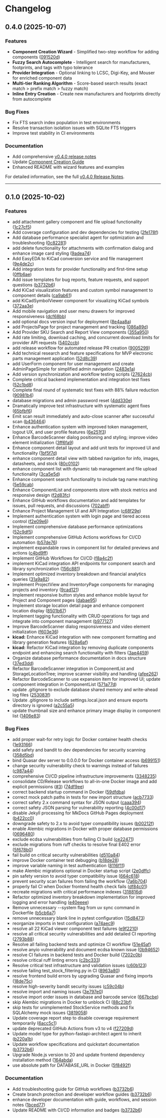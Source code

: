 # Changelog

## 0.4.0 (2025-10-07)

### Features

* **Component Creation Wizard** - Simplified two-step workflow for adding components ([091520d](https://github.com/madeinoz67/partshub/commit/091520d))
* **Fuzzy Search Autocomplete** - Intelligent search for manufacturers, footprints, and tags with typo tolerance
* **Provider Integration** - Optional linking to LCSC, Digi-Key, and Mouser for enriched component data
* **Multi-tier Ranking Algorithm** - Score-based search results (exact match > prefix match > fuzzy match)
* **Inline Entry Creation** - Create new manufacturers and footprints directly from autocomplete

### Bug Fixes

* Fix FTS search index population in test environments
* Resolve transaction isolation issues with SQLite FTS triggers
* Improve test stability in CI environments

### Documentation

* Add comprehensive [v0.4.0 release notes](releases/v0.4.0.md)
* Update [Component Creation Guide](user/component-creation.md)
* Enhanced README with wizard features and examples

For detailed information, see the full [v0.4.0 Release Notes](releases/v0.4.0.md).

---

## 0.1.0 (2025-10-02)


### Features

* add attachment gallery component and file upload functionality ([1c27cf5](https://github.com/madeinoz67/partshub/commit/1c27cf56dd0a10479a9308e505773e85475a1059))
* Add coverage configuration and dev dependencies for testing ([2fe178f](https://github.com/madeinoz67/partshub/commit/2fe178fd2a9919766383ccefd7fca1c79dc7df1f))
* Add database performance specialist agent for optimization and troubleshooting ([0c82281](https://github.com/madeinoz67/partshub/commit/0c8228182864ac425cf74ce26636b9dbf388e088))
* add delete functionality for attachments with confirmation dialog and enhance image card styling ([9adea74](https://github.com/madeinoz67/partshub/commit/9adea7453292fa48c38747825dd210a6910684d8))
* Add EasyEDA to KiCad conversion service and file management ([9e4de2c](https://github.com/madeinoz67/partshub/commit/9e4de2c6928fe2e28a6dbb2bd08f530b8ff200a9))
* Add integration tests for provider functionality and first-time setup ([0ffb6ae](https://github.com/madeinoz67/partshub/commit/0ffb6aebd7be18208d2d4c65606dfa346670d19c))
* Add issue templates for bug reports, feature requests, and support questions ([b3732b6](https://github.com/madeinoz67/partshub/commit/b3732b6025bda343a6396697a542d862df221fc9))
* Add KiCad visualization features and custom symbol management to component details ([ca9ab61](https://github.com/madeinoz67/partshub/commit/ca9ab6128f62973aec771db7f8974bc70d9f33d4))
* add KiCadSymbolViewer component for visualizing KiCad symbols ([372aa3e](https://github.com/madeinoz67/partshub/commit/372aa3ee388ae179e2bfbed1b6bb536814b57aed))
* Add mobile navigation and user menu drawers for improved responsiveness ([dcf68bb](https://github.com/madeinoz67/partshub/commit/dcf68bb00b28164eded6bfc6d4150bd21921b168))
* add optional docs version input for deployment ([8e4aa8a](https://github.com/madeinoz67/partshub/commit/8e4aa8a8b6245f3459f6e5bfcedbc28ad59ae597))
* add ProjectsPage for project management and tracking ([086a89d](https://github.com/madeinoz67/partshub/commit/086a89de9c52bd5d37f51e9d37765cc71fb75ee2))
* Add Provider SKU Search and Report View components ([355a950](https://github.com/madeinoz67/partshub/commit/355a950d6349ed823d4ecd030a540ef3e0eacaa0))
* Add rate limiting, download caching, and concurrent download limits for provider API requests ([5402ccb](https://github.com/madeinoz67/partshub/commit/5402ccb1d038b3a9d9d015f2cdaf0fd53f2f064e))
* add release workflow for automated release PR creation ([9005299](https://github.com/madeinoz67/partshub/commit/9005299ef6a8e0b7acbca7e5242387163201040d))
* Add technical research and feature specifications for MVP electronic parts management application ([52d8c39](https://github.com/madeinoz67/partshub/commit/52d8c39430c99b5da6d3106831fdadbdce1d6bed))
* add UserForm component for user management and create AdminPageSimple for simplified admin navigation ([2483e1a](https://github.com/madeinoz67/partshub/commit/2483e1a7fab052c1f357246c8434e0863689ea71))
* Add version synchronization and workflow testing scripts ([27624cb](https://github.com/madeinoz67/partshub/commit/27624cbc2e99599a72322df69cda53343b383fab))
* Complete critical backend implementation and integration test fixes ([52c1bd8](https://github.com/madeinoz67/partshub/commit/52c1bd8a99d47dce9fc5e46c6a26dc4443117d12))
* Complete final round of systematic test fixes with 88% failure reduction ([90981b4](https://github.com/madeinoz67/partshub/commit/90981b46273efccf1140b5d583eb4046e11a1ae8))
* database migrations and admin password reset ([4dd330e](https://github.com/madeinoz67/partshub/commit/4dd330ee42345e9788efd06b5dac08e30c1e9e87))
* Dramatically improve test infrastructure with systematic agent fixes ([65bfbf6](https://github.com/madeinoz67/partshub/commit/65bfbf6d77e1d2635393643453937dedf6fb3f4d))
* Emit scan result immediately and auto-close scanner after successful scan ([b436464](https://github.com/madeinoz67/partshub/commit/b436464d4732dfd0bf260bf5a715d4a593929036))
* Enhance authentication system with improved token management, logout UX, and user profile features ([6e251f3](https://github.com/madeinoz67/partshub/commit/6e251f3f7efcf7e97cce5e86045ce8c4d996c99b))
* Enhance BarcodeScanner dialog positioning and styling; improve video element initialization ([3ff6fa9](https://github.com/madeinoz67/partshub/commit/3ff6fa95a5cd1ad77b1e0a12177c356db098f275))
* Enhance component detail layout and add unit tests for improved UI and functionality ([1bf5f7d](https://github.com/madeinoz67/partshub/commit/1bf5f7dc0a6b2fe467652c73a5b7f6c2c19160d4))
* enhance component detail view with tabbed navigation for info, images, datasheets, and stock ([80c0102](https://github.com/madeinoz67/partshub/commit/80c01020651d62c464a880ea1f9f4b05c8012f86))
* enhance component list with dynamic tab management and file upload functionality ([3ca5e5d](https://github.com/madeinoz67/partshub/commit/3ca5e5db09c6e0d4a7aa706d2f002cc9e2e78200))
* Enhance component search functionality to include tag name matching ([5e59cab](https://github.com/madeinoz67/partshub/commit/5e59cab11773ca83667a6e4ad176b2f303c390e2))
* Enhance ComponentList and components store with stock metrics and responsive design ([f2d83fc](https://github.com/madeinoz67/partshub/commit/f2d83fc38f1183d3c855af9838beee8e71637537))
* Enhance GitHub workflows documentation and add templates for issues, pull requests, and discussions ([702abff](https://github.com/madeinoz67/partshub/commit/702abffc09f892de4ab766e573cddea930bfd213))
* Enhance Project Management UI and API Integration ([c68f29e](https://github.com/madeinoz67/partshub/commit/c68f29efb8a9acd6f16276cfa9c376d3d31b6524))
* Implement authentication system with login page and tiered access control ([f2e09e6](https://github.com/madeinoz67/partshub/commit/f2e09e689641ff7e01b277eaec639f6687ad7c7c))
* Implement comprehensive database performance optimizations ([52c9df5](https://github.com/madeinoz67/partshub/commit/52c9df5c6194765eb4f351b8f0e724797b21b11b))
* Implement comprehensive GitHub Actions workflows for CI/CD automation ([b57de76](https://github.com/madeinoz67/partshub/commit/b57de76c88f1cc64b72779b86b19cb1f407cb1d8))
* implement expandable rows in component list for detailed previews and actions ([c4bd9ff](https://github.com/madeinoz67/partshub/commit/c4bd9ff446450a2ef25f713139a986a184a19ba8))
* Implement GitHub Workflows for CI/CD ([f8a4c2f](https://github.com/madeinoz67/partshub/commit/f8a4c2ff13420d29bb3ac8e14049a3a79a4e3cac))
* implement KiCad integration API endpoints for component search and library synchronization ([156c881](https://github.com/madeinoz67/partshub/commit/156c88177b3fb530df6f9e96c56e38c9bccefaf2))
* Implement optimized inventory breakdown and financial analytics queries ([31a9a82](https://github.com/madeinoz67/partshub/commit/31a9a823e584487d25c90e9b4d962fdcd42f8a72))
* Implement ProjectView and InventoryPage components for managing projects and inventory ([9cad121](https://github.com/madeinoz67/partshub/commit/9cad1216dfb6ecd1ffe637d142b0fc3efb997583))
* Implement responsive button styles and enhance mobile layout for Project and Component pages ([dabae95](https://github.com/madeinoz67/partshub/commit/dabae95851d94e16398b8f14f93b8fbfbde51a1f))
* Implement storage location detail page and enhance component location display ([8501b67](https://github.com/madeinoz67/partshub/commit/8501b67214a63a5201674690357645dd2077f6d0))
* Implement tagging functionality with CRUD operations for tags and integrate into component management ([b977127](https://github.com/madeinoz67/partshub/commit/b977127bb01ee3178c174a36c9ab159a6c23acfd))
* Improve BarcodeScanner dialog responsiveness and video element initialization ([f603e36](https://github.com/madeinoz67/partshub/commit/f603e360a5e655e70b8606c4f9433e69e1115551))
* **kicad:** Enhance KiCad integration with new component formatting and library generation features ([628a6af](https://github.com/madeinoz67/partshub/commit/628a6af4e8ea784edd9b8ebbcc690f46cb8ad9da))
* **kicad:** Refactor KiCad integration by removing duplicate components endpoint and enhancing search functionality with filters ([3ae4459](https://github.com/madeinoz67/partshub/commit/3ae4459cf3dd5bb1f82a4bebace00542de2fe970))
* Organize database performance documentation in docs structure ([37ed3dd](https://github.com/madeinoz67/partshub/commit/37ed3dd158bd7a939dd8909ce79b60f4d9dc350b))
* Refactor BarcodeScanner integration in ComponentList and StorageLocationTree; improve scanner visibility and handling ([afee262](https://github.com/madeinoz67/partshub/commit/afee2624b4834cdc15b45faa2d7a43276d91817d))
* Refactor BarcodeScanner to use expansion item for improved UI; update component integration in ComponentList ([571a77d](https://github.com/madeinoz67/partshub/commit/571a77d0dd9513931a6efdf5c1b60e76bf02bdc1))
* update .gitignore to exclude database shared memory and write-ahead log files ([253083f](https://github.com/madeinoz67/partshub/commit/253083f509e270b87de0ea3776936b14d078c26d))
* Update .gitignore to include settings.local.json and ensure exports directory is ignored ([a2c55a5](https://github.com/madeinoz67/partshub/commit/a2c55a542acc42b1c2e29253ec35be165ed76cfb))
* update thumbnail size and enhance primary image display in component list ([1406e83](https://github.com/madeinoz67/partshub/commit/1406e837aec2f7fe8a42a440301070531770095d))


### Bug Fixes

* add proper wait-for retry logic for Docker container health checks ([1e93166](https://github.com/madeinoz67/partshub/commit/1e931669d7c71a7b2b8aba65a40f4db4d19f7d7b))
* add safety and bandit to dev dependencies for security scanning ([358d5bd](https://github.com/madeinoz67/partshub/commit/358d5bd1ddbd5036113c5bc83a5d2c81a018215d))
* bind Quasar dev server to 0.0.0.0 for Docker container access ([b699151](https://github.com/madeinoz67/partshub/commit/b699151167ace1536bcda82f290d97aa19292386))
* change security vulnerability check to warnings instead of failures ([c987a44](https://github.com/madeinoz67/partshub/commit/c987a44b2a175319335a1a7eb502b5d37250f032))
* comprehensive CI/CD pipeline infrastructure improvements ([3348235](https://github.com/madeinoz67/partshub/commit/334823578c21e0dae4b8d6684bec4e07b70efe6d))
* consolidate CD/Release workflows to all-in-one Docker image and add explicit permissions ([#3](https://github.com/madeinoz67/partshub/issues/3)) ([74df9ee](https://github.com/madeinoz67/partshub/commit/74df9ee31258da61bbe03620e988eb6f963a3b3a))
* correct backend startup command in Docker ([59dfdba](https://github.com/madeinoz67/partshub/commit/59dfdba474f9e3ca3733662710901a767b8de3e9))
* correct mock patch paths in tests for new import structure ([acb7733](https://github.com/madeinoz67/partshub/commit/acb77332470b93a55104e19b732fe7dda49ea61f))
* correct safety 2.x command syntax for JSON output ([caaa394](https://github.com/madeinoz67/partshub/commit/caaa394637282154ccc9f44300d7131b24bd35df))
* correct safety JSON parsing for vulnerability reporting ([4c00d17](https://github.com/madeinoz67/partshub/commit/4c00d17cdb88d249009c7156def129c3b73d93c8))
* disable Jekyll processing for MkDocs GitHub Pages deployment ([b422cc0](https://github.com/madeinoz67/partshub/commit/b422cc033e9e53b029f60a83e57594f0b430eeca))
* downgrade safety to 2.x to avoid typer compatibility issues ([b00212f](https://github.com/madeinoz67/partshub/commit/b00212f1491f34a68608a2e7915a5d84305122d4))
* enable Alembic migrations in Docker with proper database permissions ([0696480](https://github.com/madeinoz67/partshub/commit/0696480bf0edc312e5e11695d75f86005c39ab6a))
* exclude ecdsa vulnerabilities from failing CI build ([ce22471](https://github.com/madeinoz67/partshub/commit/ce22471adf1b2c0ba726a8fcb96703d7d61c795b))
* exclude migrations from ruff checks to resolve final E402 error ([5f678b0](https://github.com/madeinoz67/partshub/commit/5f678b0e69d37b5d23a1ee767b625e15207ba8e2))
* fail build on critical security vulnerabilities ([d510a84](https://github.com/madeinoz67/partshub/commit/d510a84acc81ad96be36f8b4e0aadb31a2cf8f1c))
* improve Docker container test debugging ([b18de28](https://github.com/madeinoz67/partshub/commit/b18de285b5de12de8513e1b38240682a6fb18299))
* improve variable naming in test authentication ([8116f11](https://github.com/madeinoz67/partshub/commit/8116f11b29e92d3a8a03210baa487354242a0bd4))
* make Alembic migrations optional in Docker startup script ([2e0dffc](https://github.com/madeinoz67/partshub/commit/2e0dffc0d5e77fc373b837de30b71b8a128e0e17))
* pin safety version to avoid typer compatibility issue ([664c618](https://github.com/madeinoz67/partshub/commit/664c618e2e36ce3e2a216e90b33460d021bdea98))
* prevent security scan failures from failing the workflow ([7a6b704](https://github.com/madeinoz67/partshub/commit/7a6b704ca9b5b0490939716adcb1064a9810ef54))
* properly fail CI when Docker frontend health check fails ([df84c01](https://github.com/madeinoz67/partshub/commit/df84c010cb59456649007dfbf933a7d0071c2736))
* recreate migrations with critical performance indexes ([318816d](https://github.com/madeinoz67/partshub/commit/318816d9401e58bd935b8f821828ae43bc70f01f))
* Refactor optimized inventory breakdown implementation for improved logging and error handling ([e40eeee](https://github.com/madeinoz67/partshub/commit/e40eeee861a407e030790340131c6ca1763c9097))
* Remove unnecessary --system flag from uv sync command in Dockerfile ([b5cb6a7](https://github.com/madeinoz67/partshub/commit/b5cb6a77473a292b489b8b5082c19ab8e5351485))
* remove unnecessary blank line in pytest configuration ([15d8473](https://github.com/madeinoz67/partshub/commit/15d847342ad7243a4a972deabeb5ba7358b91569))
* reorganize imports in test configuration ([a74aec9](https://github.com/madeinoz67/partshub/commit/a74aec92304bff2ca8f813db6498794f6a413697))
* resolve all 22 KiCad viewer component test failures ([e9f2210](https://github.com/madeinoz67/partshub/commit/e9f2210207ac06bcf40dc78bdabf92a2f4a9b529))
* resolve all critical security vulnerabilities and add detailed CI reporting ([2793b88](https://github.com/madeinoz67/partshub/commit/2793b881d34298a24b638ec43319c0758716ea4e))
* Resolve all failing backend tests and optimize CI workflow ([51e45af](https://github.com/madeinoz67/partshub/commit/51e45afc17b29f3d7d76ea6787e3fae44448eea5))
* resolve anyio vulnerability and document ecdsa known issue ([0b94652](https://github.com/madeinoz67/partshub/commit/0b946523f3228dbdce2c7d895df56dee092dea19))
* resolve CI failures in backend tests and Docker build ([7202c0b](https://github.com/madeinoz67/partshub/commit/7202c0b3067de90d7bec72df492cf4ce827f29ae))
* resolve critical ruff linting errors ([c2bc333](https://github.com/madeinoz67/partshub/commit/c2bc333889079a9f9e0155108f07a3f518b603e3))
* Resolve critical test infrastructure and validation issues ([c60b123](https://github.com/madeinoz67/partshub/commit/c60b12358ffa222ac385482e53f5f1e786c92934))
* resolve failing test_stock_filtering.py in CI ([8963a80](https://github.com/madeinoz67/partshub/commit/8963a80210e9109821af420b4dd8071ffce1733e))
* resolve frontend build errors by upgrading Quasar and fixing imports ([18de75c](https://github.com/madeinoz67/partshub/commit/18de75c3a68a5501e8722e45a4e85c42a26e1aed))
* resolve high-severity bandit security issues ([c59c04b](https://github.com/madeinoz67/partshub/commit/c59c04b1ea21b618d32cd7317a7e4ca315eccc62))
* resolve import and naming issues ([3e797e0](https://github.com/madeinoz67/partshub/commit/3e797e0c96958031b719d3e2106b3460d04e3e2a))
* resolve import order issues in database and barcode service ([667bcbe](https://github.com/madeinoz67/partshub/commit/667bcbe34c7eb1064911882937cd090a14d75259))
* skip Alembic migrations in Docker to unblock CI ([88c23bf](https://github.com/madeinoz67/partshub/commit/88c23bf2348cc97549f6abd0c8ec463652266a77))
* skip tests for unimplemented StockService methods and fix SQLAlchemy mock issues ([3819058](https://github.com/madeinoz67/partshub/commit/3819058e2ad690a20e5225afcbce2c6d74aaf027))
* Update coverage report step to disable coverage requirement temporarily ([6acc5c1](https://github.com/madeinoz67/partshub/commit/6acc5c10c817824c3a5a4a1389b43fa03863a411))
* update deprecated GitHub Actions from v3 to v4 ([f27209d](https://github.com/madeinoz67/partshub/commit/f27209de91a167aadf8256d6b05805aa46b943ad))
* Update model type for python-fastapi-architect agent to inherit ([b220a1b](https://github.com/madeinoz67/partshub/commit/b220a1b4e208513f25be466f0bc594f4fbb57807))
* Update workflow specifications and quickstart documentation ([b3732b6](https://github.com/madeinoz67/partshub/commit/b3732b6025bda343a6396697a542d862df221fc9))
* Upgrade Node.js version to 20 and update frontend dependency installation method ([164abda](https://github.com/madeinoz67/partshub/commit/164abdae2c5c704eda32a1e785589b3d52e402e2))
* use absolute path for DATABASE_URL in Docker ([5f8492f](https://github.com/madeinoz67/partshub/commit/5f8492f888d821e3203a05b45f7025aa0ace22ea))


### Documentation

* Add troubleshooting guide for GitHub workflows ([b3732b6](https://github.com/madeinoz67/partshub/commit/b3732b6025bda343a6396697a542d862df221fc9))
* Create branch protection and developer workflow guides ([b3732b6](https://github.com/madeinoz67/partshub/commit/b3732b6025bda343a6396697a542d862df221fc9))
* enhance developer documentation with guide, workflows, and session notes ([1bced77](https://github.com/madeinoz67/partshub/commit/1bced779550decab110b316b236d9be324086330))
* Update README with CI/CD information and badges ([b3732b6](https://github.com/madeinoz67/partshub/commit/b3732b6025bda343a6396697a542d862df221fc9))

